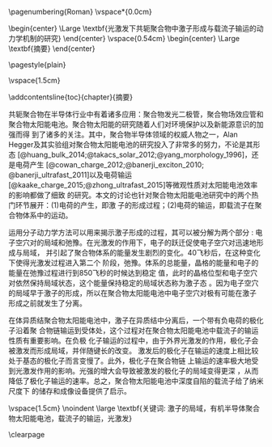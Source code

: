 
\pagenumbering{Roman}
\vspace*{0.0cm}
<!-- 
*--> 
\begin{center}
\Large \textbf{光激发下共轭聚合物中激子形成与载流子输运的动力学机制的研究}
\end{center}
\vspace{0.54cm}
\begin{center}
\Large \textbf{摘要}
\end{center}

\pagestyle{plain}

\vspace{1.5cm}

\addcontentsline{toc}{chapter}{摘要}

共轭聚合物在半导体行业中有着诸多应用：聚合物发光二极管，聚合物场效应管和
聚合物太阳能电池。聚合物太阳能的研究随着人们对环境保护以及新能源意识的加强而得
到了诸多的关注。其中，聚合物半导体领域的权威人物之一，Alan
Hegger及其实验组对聚合物太阳能电池的研究投入了非常多的努力，不论是其形态
[@huang_bulk_2014;@takacs_solar_2012;@yang_morphology_1996]，还是电荷产生
[@cowan_charge_2012;@banerji_exciton_2010; @banerji_ultrafast_2011]以及电荷输运
[@kaake_charge_2015;@zhong_ultrafast_2015]等微观性质对太阳能电池效率的影响都做了细致
的研究。本文的讨论也针对聚合物太阳能电池研究中的两个热门环节展开：(1)电荷的产生，即激
子的形成过程；(2)电荷的输运，即载流子在聚合物体系中的运动。

运用分子动力学方法可以用来揭示激子形成的过程，其可以被分解为两个部分
:
电子空穴对的局域和弛豫。在光激发的作用下，电子的跃迁促使电子空穴对迅速地形成与局域，
并引起了聚合物体系的能量发生剧烈的变化。40飞秒后，在这种变化下使得光激发过程进入第二个
阶段，弛豫。体系的总能量，晶格的能量和电子的能量在弛豫过程进行到850飞秒的时候达到稳定
值，此时的晶格位型和电子空穴对依然保持局域状态，这个能量保持稳定的局域状态称为激子态
。因为电子空穴的局域早于激子的形成，所以在聚合物太阳能电池中电子空穴对极有可能在激子
形成之前就发生了分离。

在体异质结聚合物太阳能电池中，激子在异质结中分离后，一个带有负电荷的极化子沿着聚
合物链输运到受体处，这个过程对在聚合物太阳能电池中载流子的输运性质有重要影响。在负极
化子输运的过程中，由于外界光激发的作用，极化子会被激发而形成局域，并伴随键长的改变。
激发后的极化子在输运的速度上相比较处于基态的极化子而言变慢了。此外，极化子在聚合物链
上输运的速率极大地受到光激发作用的影响。光强的增大会导致被激发的极化子的局域变得更深
，从而降低了极化子输运的速率。总之，聚合物太阳能电池中深度自陷的载流子给了纳米尺度下
的储存和成像设备提供了启示。


\vspace{1.5cm}
\noindent
\large 
\textbf{关键词: 激子的局域，有机半导体聚合物太阳能电池，载流子的输运，光激发}


\clearpage
